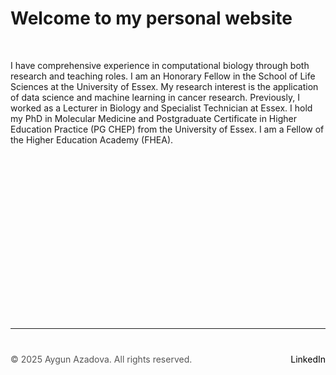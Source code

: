 

# Welcome to my personal website

 &nbsp;  <!-- This creates a blank space -->

I have comprehensive experience in computational biology through both research and teaching roles. I am an Honorary Fellow in the School of Life Sciences at the University of Essex. My research interest is the application of data science and machine learning in cancer research. Previously, I worked as a Lecturer in Biology and Specialist Technician at Essex. I hold my PhD in Molecular Medicine and Postgraduate Certificate in Higher Education Practice (PG CHEP) from the University of Essex. I am a Fellow of the Higher Education Academy (FHEA).

 &nbsp;  <!-- This creates a blank space -->
 

 &nbsp;  <!-- This creates a blank space -->


 &nbsp;  <!-- This creates a blank space -->


 &nbsp;  <!-- This creates a blank space -->
 

 &nbsp;  <!-- This creates a blank space -->



 &nbsp;  <!-- This creates a blank space -->



  &nbsp;  <!-- This creates a blank space -->


   &nbsp;  <!-- This creates a blank space -->



 &nbsp;  <!-- This creates a blank space -->


  
---

<div style="margin-top: 40px; font-size: 14px; color: #555;">
  <p>
    © 2025 Aygun Azadova. All rights reserved.
    <span style="float: right;">
      <a href="https://www.linkedin.com/in/aygunazadova/" target="_blank" style="color: black; text-decoration: none;">LinkedIn</a>
    </span>
  </p>
</div>
